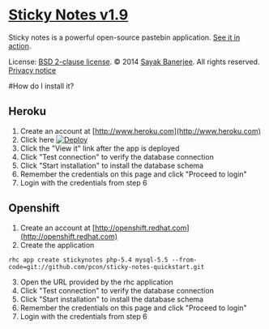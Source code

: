 # [Sticky Notes v1.9](http://sayakbanerjee.com/sticky-notes)

Sticky notes is a powerful open-source pastebin application. [See it in action](http://paste.kde.org).

License: [BSD 2-clause license](http://www.opensource.org/licenses/bsd-license.php).
&copy; 2014 [Sayak Banerjee](http://sayakbanerjee.com). All rights reserved. [Privacy notice](http://goo.gl/Ba15QZ)

#How do I install it?

## Heroku

1. Create an account at [http://www.heroku.com](http://www.heroku.com)
2. Click here [![Deploy](https://www.herokucdn.com/deploy/button.png)](https://heroku.com/deploy?template=https://github.com/pcon/sticky-notes-quickstart)
3. Click the "View it" link after the app is deployed
4. Click "Test connection" to verify the database connection
5. Click "Start installation" to install the database schema
6. Remember the credentials on this page and click "Proceed to login"
7. Login with the credentials from step 6

## Openshift

1. Create an account at [http://openshift.redhat.com](http://openshift.redhat.com)
2. Create the application
```
rhc app create stickynotes php-5.4 mysql-5.5 --from-code=git://github.com/pcon/sticky-notes-quickstart.git
```
3. Open the URL provided by the rhc application
4. Click "Test connection" to verify the database connection
5. Click "Start installation" to install the database schema
6. Remember the credentials on this page and click "Proceed to login"
7. Login with the credentials from step 6